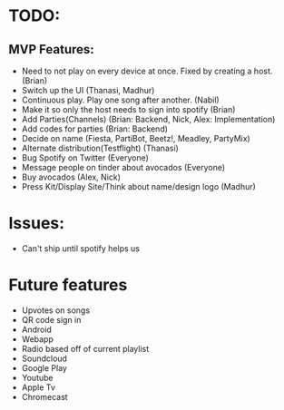 # TODO:
 ## MVP Features:
  * Need to not play on every device at once. Fixed by creating a host. (Brian)
  * Switch up the UI (Thanasi, Madhur) 
  * Continuous play. Play one song after another. (Nabil) 
  * Make it so only the host needs to sign into spotify (Brian)
  * Add Parties(Channels) (Brian: Backend, Nick, Alex: Implementation)
  * Add codes for parties (Brian: Backend)
  * Decide on name (Fiesta, PartiBot, Beetz!, Meadley, PartyMix)
 * Alternate distribution(Testflight) (Thanasi)
 * Bug Spotify on Twitter (Everyone)
 * Message people on tinder about avocados (Everyone)
 * Buy avocados (Alex, Nick)
 * Press Kit/Display Site/Think about name/design logo (Madhur)
# Issues:
 * Can't ship until spotify helps us

# Future features
 * Upvotes on songs
 * QR code sign in
 * Android
 * Webapp
 * Radio based off of current playlist
 * Soundcloud
 * Google Play
 * Youtube
 * Apple Tv
 * Chromecast
